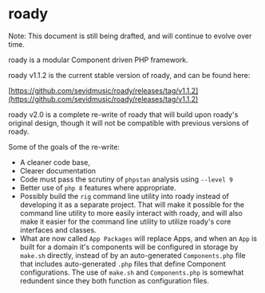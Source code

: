 # roady

Note: This document is still being drafted, and will continue to
evolve over time.

roady is a modular Component driven PHP framework.

roady v1.1.2 is the current stable version of roady, and can be
found here:

[https://github.com/sevidmusic/roady/releases/tag/v1.1.2](https://github.com/sevidmusic/roady/releases/tag/v1.1.2)

roady v2.0 is a complete re-write of roady that will build upon
roady's original design, though it will not be compatible with previous
versions of roady.

Some of the goals of the re-write:

- A cleaner code base,
- Clearer documentation
- Code must pass the scrutiny of `phpstan` analysis using `--level 9`
- Better use of `php 8` features where appropriate.
- Possibly build the `rig` command line utility into roady instead of
  developing it as a separate project. That will make it possible for
  the command line utility to more easily interact with roady, and
  will also make it easier for the command line utility to utilize
  roady's core interfaces and classes.
- What are now called `App Packages` will replace Apps, and when an
  `App` is built for a domain it's components will be configured in
  storage by `make.sh` directly, instead of by an auto-generated
  `Components.php` file that includes auto-generated `.php` files
  that define Component configurations. The use of `make.sh` and
  `Components.php` is somewhat redundent since they both function
  as configuration files.


